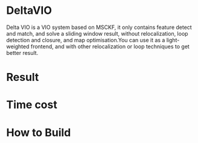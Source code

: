 # DeltaVIO
Delta VIO is a VIO system based on MSCKF, it only contains feature detect and match, and solve a sliding window result,
without relocalization, loop detection and closure, and map optimisation.You can use it as a light-weighted frontend,
and with other relocalization or loop techniques to get better result.

# Result



# Time cost


# How to Build
